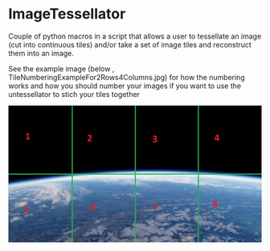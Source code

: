 # ImageTessellator
Couple of python macros in a script that allows a user to tessellate an image (cut into continuous tiles) and/or take a set of image tiles and reconstruct them into an image. </br>

See the example image (below , TileNumberingExampleFor2Rows4Columns.jpg) for how the numbering works and how you should number your images if you want to use the untessellator to stich your tiles together </br>

![alt text](https://raw.githubusercontent.com/BrendonMadison/ImageTessellator/main/TileNumberingExampleFor2Rows4Columns.jpg)
